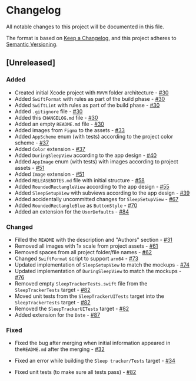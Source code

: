 # Changelog

All notable changes to this project will be documented in this file.

The format is based on [Keep a Changelog](https://keepachangelog.com/en/1.0.0/), and this project adheres to [Semantic Versioning](https://semver.org/spec/v2.0.0.html).

## [Unreleased]

### Added

-  Created initial Xcode project with `MVVM` folder architecture - [#30](https://github.com/ios-course/swiftcowboys-team-project/pull/30)
-  Added `SwiftFormat` with rules as part of the build phase - [#30](https://github.com/ios-course/swiftcowboys-team-project/pull/30)
-  Added `SwiftLint` with rules as part of the build phase - [#30](https://github.com/ios-course/swiftcowboys-team-project/pull/30)
-  Added `.gitignore` file - [#30](https://github.com/ios-course/swiftcowboys-team-project/pull/30)
-  Added this `CHANGELOG.md` file - [#30](https://github.com/ios-course/swiftcowboys-team-project/pull/30)
-  Added an empty `README.md` file - [#30](https://github.com/ios-course/swiftcowboys-team-project/pull/30)
-  Added images from `Figma` to the assets - [#33](https://github.com/ios-course/swiftcowboys-team-project/pull/33)
-  Added `AppScheme` enum (with tests) according to the project color scheme - [#37](https://github.com/ios-course/swiftcowboys-team-project/pull/37)
-  Added `Color` extension - [#37](https://github.com/ios-course/swiftcowboys-team-project/pull/37)
-  Added `DuringSleepView` according to the app design - [#40](https://github.com/ios-course/swiftcowboys-team-project/pull/40)
-  Added `AppImage` enum  (with tests) with images according to project assets - [#51](https://github.com/ios-course/swiftcowboys-team-project/pull/51)
-  Added `Image` extension - [#51](https://github.com/ios-course/swiftcowboys-team-project/pull/51)
-  Added `RELEASENOTES.md` file with initial structure - [#58](https://github.com/ios-course/swiftcowboys-team-project/pull/58)
-  Added `RoundedRectangleView` according to the app design - [#55](https://github.com/ios-course/swiftcowboys-team-project/pull/55)
-  Added `SleepSetupView` with subviews according to the app design - [#39](https://github.com/ios-course/swiftcowboys-team-project/pull/39)
-  Added accidentally uncommitted changes for `SleepSetupView` - [#67](https://github.com/ios-course/swiftcowboys-team-project/pull/67)
-  Added `RoundedRectangleBlue` as `ButtonStyle` - [#70](https://github.com/ios-course/swiftcowboys-team-project/pull/70)
-  Added an extension for the `UserDefaults` - [#84](https://github.com/ios-course/swiftcowboys-team-project/pull/84)

### Changed

- Filled the `README` with the description and "Authors" section - [#31](https://github.com/ios-course/swiftcowboys-team-project/pull/31)
- Removed all images with 1x scale from project assets - [#61](https://github.com/ios-course/swiftcowboys-team-project/pull/61)
- Removed spaces from all project folder/file names - [#62](https://github.com/ios-course/swiftcowboys-team-project/pull/62)
- Changed `SwiftFormat` script to support `arm64` - [#73](https://github.com/ios-course/swiftcowboys-team-project/pull/73)
- Updated implementation of `SleepSetupView` to match the mockups - [#74](https://github.com/ios-course/swiftcowboys-team-project/pull/74)
- Updated implementation of `DuringSleepView` to match the mockups - [#76](https://github.com/ios-course/swiftcowboys-team-project/pull/76)
- Removed empty `SleepTrackerTests.swift` file from the `SleepTrackerTests` target - [#82](https://github.com/ios-course/swiftcowboys-team-project/pull/82)
- Moved unit tests from the `SleepTrackerUITests` target into the `SleepTrackerTests` target - [#82](https://github.com/ios-course/swiftcowboys-team-project/pull/82)
- Removed the `SleepTrackerUITests` target - [#82](https://github.com/ios-course/swiftcowboys-team-project/pull/82)
- Added extension for the `Date` - [#87](https://github.com/ios-course/swiftcowboys-team-project/pull/82)

### Fixed

- Fixed the bug after merging when initial information appeared in the`README.md` after the merging - [#32](https://github.com/ios-course/swiftcowboys-team-project/pull/32/files)

- Fixed an error while building the `Sleep tracker/Tests` target - [#34](https://github.com/ios-course/swiftcowboys-team-project/pull/34)

- Fixed unit tests (to make sure all tests pass) - [#82](https://github.com/ios-course/swiftcowboys-team-project/pull/82)
